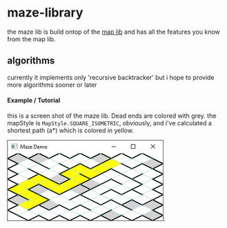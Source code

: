 # maze-library
the maze lib is build ontop of the  [map lib](https://github.com/martinFrank/map-library)
and has all the features you know from the map lib.

## algorithms
currently it implements only 'recursive backtracker' but
i hope to provide more algorithms sooner or later


#### Example / Tutorial
this is a screen shot of the maze lib. Dead ends are colored with grey.
the mapStyle is ```MapStyle.SQUARE_ISOMETRIC```, obviously, and i've
calculated a shortest path (a*) which is colored in yellow.

![demomap](images/demo.png):


